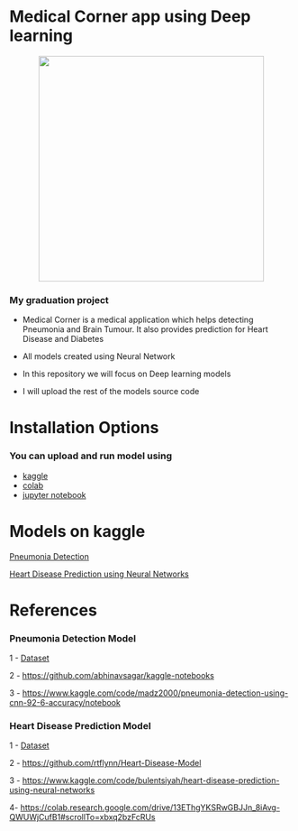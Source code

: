 # Medical Corner app using Deep learning
<div align="center">
<img src="https://user-images.githubusercontent.com/56697867/179871133-b6a56485-90c9-4f6c-a8a6-e8cf9803575e.jpeg" width="400" center/>
</div>

### My graduation project

- Medical Corner is a medical application which helps detecting Pneumonia and
Brain Tumour. It also provides prediction for Heart Disease
and Diabetes 

- All models created using Neural Network

- In this repository we will focus on Deep learning models

- I will upload the rest of the models source code


# Installation Options
### You can upload and run model using
- [kaggle](https://www.kaggle.com/)
- [colab](https://colab.research.google.com/)
- [jupyter notebook](https://jupyter.org)

# Models on kaggle
[Pneumonia Detection](https://www.kaggle.com/code/mohamedkhaled7/pneumonia-detection-on-x-rays-using-cnn-and-tflite)

[Heart Disease Prediction using Neural Networks](https://www.kaggle.com/code/mohamedkhaled7/heart-disease-prediction-using-neural-networks)

# References
### Pneumonia Detection Model
1 - [Dataset](https://www.kaggle.com/code/madz2000/pneumonia-detection-using-cnn-92-6-accuracy/data)

2 - https://github.com/abhinavsagar/kaggle-notebooks

3 - https://www.kaggle.com/code/madz2000/pneumonia-detection-using-cnn-92-6-accuracy/notebook

### Heart Disease Prediction Model
1 - [Dataset](https://drive.google.com/file/d/14wQ9H27eqz1Q35jSA1cIwGdzt4DVrwGJ/view?usp=sharing)

2 - https://github.com/rtflynn/Heart-Disease-Model

3 - https://www.kaggle.com/code/bulentsiyah/heart-disease-prediction-using-neural-networks

4- https://colab.research.google.com/drive/13EThgYKSRwGBJJn_8iAvg-QWUWjCufB1#scrollTo=xbxq2bzFcRUs
